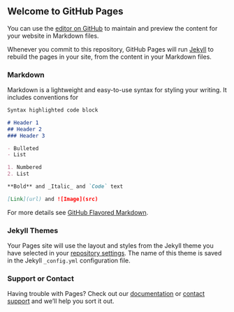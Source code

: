 ## Welcome to GitHub Pages

You can use the [editor on GitHub](https://github.com/hassan1091/users-generator-calss/edit/gh-pages/index.md) to maintain and preview the content for your website in Markdown files.

Whenever you commit to this repository, GitHub Pages will run [Jekyll](https://jekyllrb.com/) to rebuild the pages in your site, from the content in your Markdown files.

### Markdown

Markdown is a lightweight and easy-to-use syntax for styling your writing. It includes conventions for

```markdown
Syntax highlighted code block

# Header 1
## Header 2
### Header 3

- Bulleted
- List

1. Numbered
2. List

**Bold** and _Italic_ and `Code` text

[Link](url) and ![Image](src)
```

For more details see [GitHub Flavored Markdown](https://guides.github.com/features/mastering-markdown/).

### Jekyll Themes

Your Pages site will use the layout and styles from the Jekyll theme you have selected in your [repository settings](https://github.com/hassan1091/users-generator-calss/settings). The name of this theme is saved in the Jekyll `_config.yml` configuration file.

### Support or Contact

Having trouble with Pages? Check out our [documentation](https://docs.github.com/categories/github-pages-basics/) or [contact support](https://github.com/contact) and we’ll help you sort it out.
